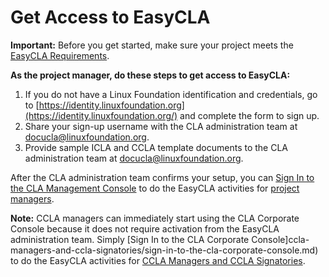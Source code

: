 # Get Access to EasyCLA

**Important:** Before you get started, make sure your project meets the [EasyCLA Requirements](easycla-requirements.md).

**As the project manager, do these steps to get access to EasyCLA:**

1. If you do not have a Linux Foundation identification and credentials, go to [https://identity.linuxfoundation.org](https://identity.linuxfoundation.org/) and complete the form to sign up.
2. Share your sign-up username with the CLA administration team at [docucla@linuxfoundation.org](mailto:docucla@linuxfoundation.org).
3. Provide sample ICLA and CCLA template documents to the CLA administration team at [docucla@linuxfoundation.org](mailto:docucla@linuxfoundation.org).

After the CLA administration team confirms your setup, you can [Sign In to the CLA Management Console](../project-managers/sign-in-to-the-cla-management-console.md) to do the EasyCLA activities for [project managers](../project-managers/).

**Note:** CCLA managers can immediately start using the CLA Corporate Console because it does not require activation from the EasyCLA administration team. Simply \[Sign In to the CLA Corporate Console\]ccla-managers-and-ccla-signatories/sign-in-to-the-cla-corporate-console.md\) to do the EasyCLA activities for [CCLA Managers and CCLA Signatories](../cla-managers-and-cla-signatories.md).

